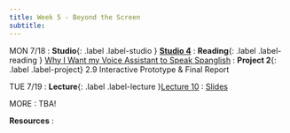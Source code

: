 ```yaml
---
title: Week 5 - Beyond the Screen
subtitle: 
---
```


MON 7/18
: **Studio**{: .label .label-studio } [**Studio 4**](#)
: **Reading**{: .label .label-reading } [Why I Want my Voice Assistant to Speak Spanglish](https://www.youtube.com/watch?v=ohXfjysQhx8)
: **Project 2**{: .label .label-project} 2.9 Interactive Prototype & Final Report


TUE 7/19
: **Lecture**{: .label .label-lecture }[Lecture 10](#)
  : [Slides](#)

MORE 
: TBA!


**Resources**
: 
